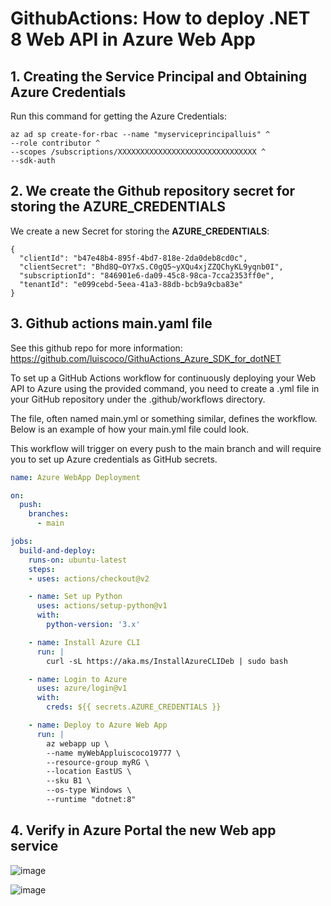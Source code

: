 # GithubActions: How to deploy .NET 8 Web API in Azure Web App

## 1. Creating the Service Principal and Obtaining Azure Credentials

Run this command for getting the Azure Credentials:

```
az ad sp create-for-rbac --name "myserviceprincipalluis" ^
--role contributor ^
--scopes /subscriptions/XXXXXXXXXXXXXXXXXXXXXXXXXXXXXXX ^
--sdk-auth
```

## 2. We create the Github repository secret for storing the AZURE_CREDENTIALS

We create a new Secret for storing the **AZURE_CREDENTIALS**:

```
{
  "clientId": "b47e48b4-895f-4bd7-818e-2da0deb8cd0c",
  "clientSecret": "Bhd8Q~OY7xS.C0gQ5~yXQu4xjZZQChyKL9yqnb0I",
  "subscriptionId": "846901e6-da09-45c8-98ca-7cca2353ff0e",
  "tenantId": "e099cebd-5eea-41a3-88db-bcb9a9cba83e"
}
```

## 3. Github actions main.yaml file

See this github repo for more information: https://github.com/luiscoco/GithuActions_Azure_SDK_for_dotNET

To set up a GitHub Actions workflow for continuously deploying your Web API to Azure using the provided command, you need to create a .yml file in your GitHub repository under the .github/workflows directory. 

The file, often named main.yml or something similar, defines the workflow. Below is an example of how your main.yml file could look. 

This workflow will trigger on every push to the main branch and will require you to set up Azure credentials as GitHub secrets.

```yaml
name: Azure WebApp Deployment

on:
  push:
    branches:
      - main

jobs:
  build-and-deploy:
    runs-on: ubuntu-latest
    steps:
    - uses: actions/checkout@v2

    - name: Set up Python
      uses: actions/setup-python@v1
      with:
        python-version: '3.x'

    - name: Install Azure CLI
      run: |
        curl -sL https://aka.ms/InstallAzureCLIDeb | sudo bash

    - name: Login to Azure
      uses: azure/login@v1
      with:
        creds: ${{ secrets.AZURE_CREDENTIALS }}

    - name: Deploy to Azure Web App
      run: |
        az webapp up \
        --name myWebAppluiscoco19777 \
        --resource-group myRG \
        --location EastUS \
        --sku B1 \
        --os-type Windows \
        --runtime "dotnet:8"
```

## 4. Verify in Azure Portal the new Web app service

![image](https://github.com/luiscoco/GithubActions_Deploy_dotNET8_WebAPI/assets/32194879/f7ceca0a-bb02-4d89-8e60-88a92c64ce0b)

![image](https://github.com/luiscoco/GithubActions_Deploy_dotNET8_WebAPI/assets/32194879/4b9396f3-d2fb-4f60-96aa-89ce1c9687fd)



